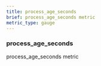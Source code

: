 ```yaml
---
title: process_age_seconds
brief: process_age_seconds metric
metric_type: gauge
---
```

### process_age_seconds

process_age_seconds metric